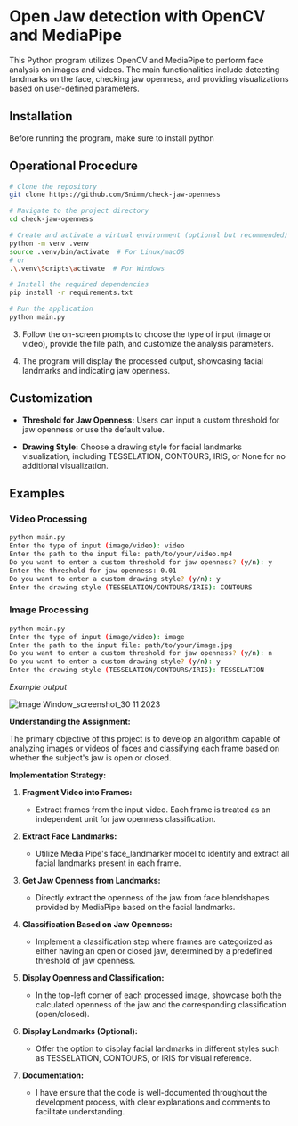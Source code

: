 # Open Jaw detection with OpenCV and MediaPipe

This Python program utilizes OpenCV and MediaPipe to perform face analysis on images and videos. The main functionalities include detecting landmarks on the face, checking jaw openness, and providing visualizations based on user-defined parameters.

## Installation

Before running the program, make sure to install python


## Operational Procedure
```bash
# Clone the repository
git clone https://github.com/Snimm/check-jaw-openness

# Navigate to the project directory
cd check-jaw-openness

# Create and activate a virtual environment (optional but recommended)
python -m venv .venv
source .venv/bin/activate  # For Linux/macOS
# or
.\.venv\Scripts\activate  # For Windows

# Install the required dependencies
pip install -r requirements.txt

# Run the application
python main.py
```

3. Follow the on-screen prompts to choose the type of input (image or video), provide the file path, and customize the analysis parameters.

4. The program will display the processed output, showcasing facial landmarks and indicating jaw openness.

## Customization

- **Threshold for Jaw Openness:** Users can input a custom threshold for jaw openness or use the default value.

- **Drawing Style:** Choose a drawing style for facial landmarks visualization, including TESSELATION, CONTOURS, IRIS, or None for no additional visualization.

## Examples

### Video Processing

```bash
python main.py
Enter the type of input (image/video): video
Enter the path to the input file: path/to/your/video.mp4
Do you want to enter a custom threshold for jaw openness? (y/n): y
Enter the threshold for jaw openness: 0.01
Do you want to enter a custom drawing style? (y/n): y
Enter the drawing style (TESSELATION/CONTOURS/IRIS): CONTOURS
```

### Image Processing

```bash
python main.py
Enter the type of input (image/video): image
Enter the path to the input file: path/to/your/image.jpg
Do you want to enter a custom threshold for jaw openness? (y/n): n
Do you want to enter a custom drawing style? (y/n): y
Enter the drawing style (TESSELATION/CONTOURS/IRIS): TESSELATION
```
*Example output*

![Image Window_screenshot_30 11 2023](https://github.com/Snimm/check-jaw-openness/assets/53926889/a3a702aa-be17-4057-9c39-cc21b75858a3)




**Understanding the Assignment:**

The primary objective of this project is to develop an algorithm capable of analyzing images or videos of faces and classifying each frame based on whether the subject's jaw is open or closed.

**Implementation Strategy:**

1. **Fragment Video into Frames:**
   - Extract frames from the input video. Each frame is treated as an independent unit for jaw openness classification.

2. **Extract Face Landmarks:**
   - Utilize Media Pipe's face_landmarker model to identify and extract all facial landmarks present in each frame.

3. **Get Jaw Openness from Landmarks:**
   - Directly extract the openness of the jaw from face blendshapes provided by MediaPipe based on the facial landmarks.

4. **Classification Based on Jaw Openness:**
   - Implement a classification step where frames are categorized as either having an open or closed jaw, determined by a predefined threshold of jaw openness.

5. **Display Openness and Classification:**
   - In the top-left corner of each processed image, showcase both the calculated openness of the jaw and the corresponding classification (open/closed).

6. **Display Landmarks (Optional):**
   - Offer the option to display facial landmarks in different styles such as TESSELATION, CONTOURS, or IRIS for visual reference.

7. **Documentation:**
   - I have ensure that the code is well-documented throughout the development process, with clear explanations and comments to facilitate understanding.

